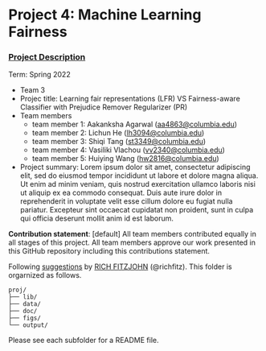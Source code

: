 # Project 4: Machine Learning Fairness

### [Project Description](doc/project4_desc.md)

Term: Spring 2022

+ Team 3
+ Projec title: Learning fair representations (LFR) VS Fairness-aware Classifier with Prejudice Remover Regularizer (PR)
+ Team members
	+ team member 1: Aakanksha Agarwal (aa4863@columbia.edu)
	+ team member 2: Lichun He (lh3094@columbia.edu)
	+ team member 3: Shiqi Tang (st3349@columbia.edu)
	+ team member 4: Vasiliki Vlachou (vv2340@columbia.edu)
	+ team member 5: Huiying Wang (hw2816@columbia.edu)
+ Project summary: Lorem ipsum dolor sit amet, consectetur adipiscing elit, sed do eiusmod tempor incididunt ut labore et dolore magna aliqua. Ut enim ad minim veniam, quis nostrud exercitation ullamco laboris nisi ut aliquip ex ea commodo consequat. Duis aute irure dolor in reprehenderit in voluptate velit esse cillum dolore eu fugiat nulla pariatur. Excepteur sint occaecat cupidatat non proident, sunt in culpa qui officia deserunt mollit anim id est laborum.
	
**Contribution statement**: [default] All team members contributed equally in all stages of this project. All team members approve our work presented in this GitHub repository including this contributions statement. 

Following [suggestions](http://nicercode.github.io/blog/2013-04-05-projects/) by [RICH FITZJOHN](http://nicercode.github.io/about/#Team) (@richfitz). This folder is orgarnized as follows.

```
proj/
├── lib/
├── data/
├── doc/
├── figs/
└── output/
```

Please see each subfolder for a README file.
